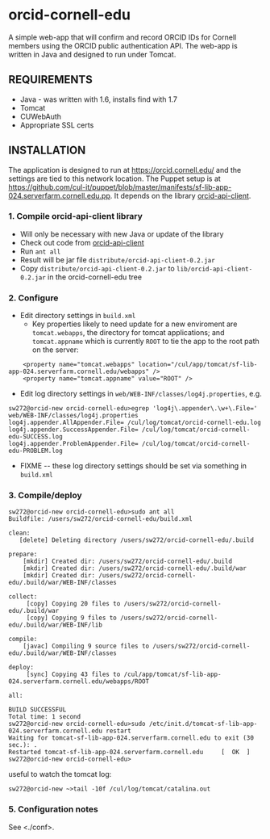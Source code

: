 # orcid-cornell-edu

A simple web-app that will confirm and record ORCID IDs for Cornell members using the ORCID public authentication API. The web-app is written in Java and designed to run under Tomcat.

## REQUIREMENTS

  * Java - was written with 1.6, installs find with 1.7
  * Tomcat 
  * CUWebAuth
  * Appropriate SSL certs

## INSTALLATION

The application is designed to run at <https://orcid.cornell.edu/> and the settings are tied to this network location. The Puppet setup is at <https://github.com/cul-it/puppet/blob/master/manifests/sf-lib-app-024.serverfarm.cornell.edu.pp>. It depends on the library [orcid-api-client](https://github.com/cul-it/orcid-api-client).

### 1. Compile orcid-api-client library

  * Will only be necessary with new Java or update of the library
  * Check out code from [orcid-api-client](https://github.com/cul-it/orcid-api-client)
  * Run `ant all`
  * Result will be jar file `distribute/orcid-api-client-0.2.jar`
  * Copy `distribute/orcid-api-client-0.2.jar` to `lib/orcid-api-client-0.2.jar` in the orcid-cornell-edu tree

### 2. Configure

  * Edit directory settings in `build.xml`
    * Key properties likely to need update for a new enviroment are `tomcat.webapps`, the directory for tomcat applications; and `tomcat.appname` which is currently `ROOT` to tie the app to the root path on the server:

```
    <property name="tomcat.webapps" location="/cul/app/tomcat/sf-lib-app-024.serverfarm.cornell.edu/webapps" />
    <property name="tomcat.appname" value="ROOT" />
```

  * Edit log directory settings in `web/WEB-INF/classes/log4j.properties`, e.g.

```
sw272@orcid-new orcid-cornell-edu>egrep 'log4j\.appender\.\w+\.File=' web/WEB-INF/classes/log4j.properties
log4j.appender.AllAppender.File= /cul/log/tomcat/orcid-cornell-edu.log
log4j.appender.SuccessAppender.File= /cul/log/tomcat/orcid-cornell-edu-SUCCESS.log
log4j.appender.ProblemAppender.File= /cul/log/tomcat/orcid-cornell-edu-PROBLEM.log
```
  * FIXME -- these log directory settings should be set via something in `build.xml`

### 3. Compile/deploy

```
sw272@orcid-new orcid-cornell-edu>sudo ant all
Buildfile: /users/sw272/orcid-cornell-edu/build.xml

clean:
   [delete] Deleting directory /users/sw272/orcid-cornell-edu/.build

prepare:
    [mkdir] Created dir: /users/sw272/orcid-cornell-edu/.build
    [mkdir] Created dir: /users/sw272/orcid-cornell-edu/.build/war
    [mkdir] Created dir: /users/sw272/orcid-cornell-edu/.build/war/WEB-INF/classes

collect:
     [copy] Copying 20 files to /users/sw272/orcid-cornell-edu/.build/war
     [copy] Copying 9 files to /users/sw272/orcid-cornell-edu/.build/war/WEB-INF/lib

compile:
    [javac] Compiling 9 source files to /users/sw272/orcid-cornell-edu/.build/war/WEB-INF/classes

deploy:
     [sync] Copying 43 files to /cul/app/tomcat/sf-lib-app-024.serverfarm.cornell.edu/webapps/ROOT

all:

BUILD SUCCESSFUL
Total time: 1 second
sw272@orcid-new orcid-cornell-edu>sudo /etc/init.d/tomcat-sf-lib-app-024.serverfarm.cornell.edu restart
Waiting for tomcat-sf-lib-app-024.serverfarm.cornell.edu to exit (30 sec.): .
Restarted tomcat-sf-lib-app-024.serverfarm.cornell.edu     [  OK  ]
sw272@orcid-new orcid-cornell-edu>
```

useful to watch the tomcat log:

```
sw272@orcid-new ~>tail -10f /cul/log/tomcat/catalina.out
```

### 5. Configuration notes

See <./conf>.

 



